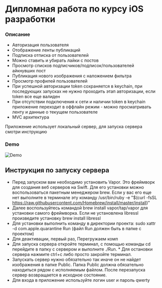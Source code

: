 # Дипломная работа по курсу iOS разработки
### Описание
* Авторизация пользователя
* Отображение ленты публикаций 
* Подписка отписка от пользователей
* Можно ставить и убирать лайки с постов
* Просмотр списков подписчиков/подписок/пользователей айкнувших пост
* Публикация нового изображения с наложением фильтра
* Просмотр профилей пользователей
* При успешной авторизации token сохраняется в keychain, при последующих запусках не нужно проходить этап авторизации, если token все еще валиден
* При отсутствии подключения к сети и наличии token в keychain приложение переходит в оффлайн режим - можно просматривать ленту и данные о текущем пользователе
* MVC архитектура

Приложение использует локальный сервер, для запуска сервера смотри инструкцию
### Demo
![Demo](Demo.GIF)

## Инструкция по запуску сервера
* Перед запуском вам необходимо установить Vapor. Это фреймворк для создания веб серверов на Swift. Для его установки можно воспользоваться пакетным менеджером brew. Если у вас его еще нет выполните в терминале эту команду /usr/bin/ruby -e "$(curl -fsSL https://raw.githubusercontent.com/Homebrew/install/master/install)"
* Далее воспользуйтесь командой brew install vapor/tap/vapor для установки самого фреймворка. Если не установлена libressl произведите установку brew install libressl
* Для установки выполнить команду в директории проекта: sudo xattr -d com.apple.quarantine Run (файл Run должен быть в папке с проектом)
* Для деактивации, первый раз, Перегружаем комп
* Для запуска сервера откройте терминал, с помощью команды cd перейдите в папку с сервером и выполните ./Run. * Для остановки сервера нажмите ctrl+c либо просто закройте терминал.
* Запускать сервер нужно обязательно так иначе он не найдет изображения в папке Public. Папка Public должна обязательно находиться рядом с исполняемым файлом. После перезапуска сервер возвращается в исходное состояние.
* Для входа в приложение используйте логин user и пароль qwerty


